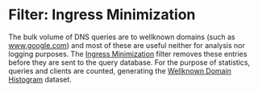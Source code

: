 # Filter: Ingress Minimization

The bulk volume of DNS queries are to wellknown domains (such as www.google.com) and most of these are useful neither for analysis nor logging purposes. The [Ingress Minimization](#filter-ingress-minimization) filter removes these entries before they are sent to the query database. For the purpose of statistics, queries and clients are counted, generating the [Wellknown Domain Histogram](WellknownHistogramReport.md) dataset.
